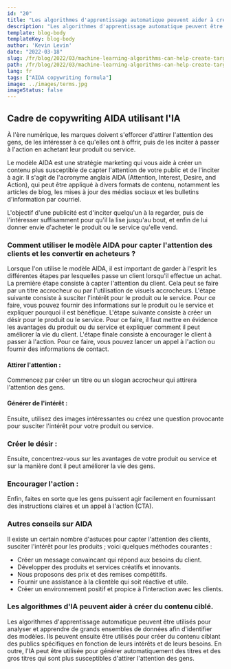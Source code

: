 ```yaml
---
id: "20"
title: "Les algorithmes d'apprentissage automatique peuvent aider à créer du contenu ciblé"
description: "Les algorithmes d'apprentissage automatique peuvent être utilisés pour analyser et apprendre de grands ensembles de données afin d'identifier des modèles. Ils peuvent ensuite être utilisés pour créer du contenu ciblant des publics spécifiques en fonction de leurs intérêts. En utilisant l'apprentissage automatique, les entreprises peuvent créer un contenu plus pertinent pour leurs clients, ce qui contribuera à augmenter les ventes."
template: blog-body
templateKey: blog-body
author: 'Kevin Levin'
date: "2022-03-18"
slug: /fr/blog/2022/03/machine-learning-algorithms-can-help-create-targeted-content
path: /fr/blog/2022/03/machine-learning-algorithms-can-help-create-targeted-content
lang: fr
tags: ["AIDA copywriting formula"]
image: ../images/terms.jpg
imageStatus: false
---
```

## Cadre de copywriting AIDA utilisant l'IA

À l'ère numérique, les marques doivent s'efforcer d'attirer l'attention des gens, de les intéresser à ce qu'elles ont à offrir, puis de les inciter à passer à l'action en achetant leur produit ou service.

Le modèle AIDA est une stratégie marketing qui vous aide à créer un contenu plus susceptible de capter l'attention de votre public et de l'inciter à agir. Il s'agit de l'acronyme anglais AIDA (Attention, Interest, Desire, and Action), qui peut être appliqué à divers formats de contenu, notamment les articles de blog, les mises à jour des médias sociaux et les bulletins d'information par courriel.

L'objectif d'une publicité est d'inciter quelqu'un à la regarder, puis de l'intéresser suffisamment pour qu'il la lise jusqu'au bout, et enfin de lui donner envie d'acheter le produit ou le service qu'elle vend.

### Comment utiliser le modèle AIDA pour capter l'attention des clients et les convertir en acheteurs ?

Lorsque l'on utilise le modèle AIDA, il est important de garder à l'esprit les différentes étapes par lesquelles passe un client lorsqu'il effectue un achat. La première étape consiste à capter l'attention du client. Cela peut se faire par un titre accrocheur ou par l'utilisation de visuels accrocheurs. L'étape suivante consiste à susciter l'intérêt pour le produit ou le service. Pour ce faire, vous pouvez fournir des informations sur le produit ou le service et expliquer pourquoi il est bénéfique. L'étape suivante consiste à créer un désir pour le produit ou le service. Pour ce faire, il faut mettre en évidence les avantages du produit ou du service et expliquer comment il peut améliorer la vie du client. L'étape finale consiste à encourager le client à passer à l'action. Pour ce faire, vous pouvez lancer un appel à l'action ou fournir des informations de contact.

#### Attirer l'attention :

Commencez par créer un titre ou un slogan accrocheur qui attirera l'attention des gens.


#### Générer de l'intérêt :

Ensuite, utilisez des images intéressantes ou créez une question provocante pour susciter l'intérêt pour votre produit ou service.

### Créer le désir :

Ensuite, concentrez-vous sur les avantages de votre produit ou service et sur la manière dont il peut améliorer la vie des gens.

### Encourager l'action :


Enfin, faites en sorte que les gens puissent agir facilement en fournissant des instructions claires et un appel à l'action (CTA).


### Autres conseils sur AIDA

Il existe un certain nombre d'astuces pour capter l'attention des clients, susciter l'intérêt pour les produits ; voici quelques méthodes courantes :

- Créer un message convaincant qui répond aux besoins du client.
- Développer des produits et services créatifs et innovants.
- Nous proposons des prix et des remises compétitifs.
- Fournir une assistance à la clientèle qui soit réactive et utile.
- Créer un environnement positif et propice à l'interaction avec les clients.

### Les algorithmes d'IA peuvent aider à créer du contenu ciblé.
Les algorithmes d'apprentissage automatique peuvent être utilisés pour analyser et apprendre de grands ensembles de données afin d'identifier des modèles. Ils peuvent ensuite être utilisés pour créer du contenu ciblant des publics spécifiques en fonction de leurs intérêts et de leurs besoins. En outre, l'IA peut être utilisée pour générer automatiquement des titres et des gros titres qui sont plus susceptibles d'attirer l'attention des gens.
